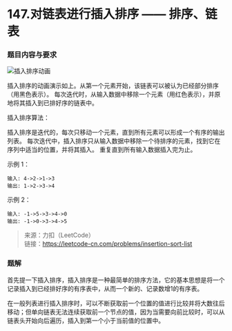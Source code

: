 # 147.对链表进行插入排序 —— 排序、链表

### 题目内容与要求

![插入排序动画](https://upload.wikimedia.org/wikipedia/commons/0/0f/Insertion-sort-example-300px.gif)

插入排序的动画演示如上。从第一个元素开始，该链表可以被认为已经部分排序（用黑色表示）。
每次迭代时，从输入数据中移除一个元素（用红色表示），并原地将其插入到已排好序的链表中。

插入排序算法：

插入排序是迭代的，每次只移动一个元素，直到所有元素可以形成一个有序的输出列表。
每次迭代中，插入排序只从输入数据中移除一个待排序的元素，找到它在序列中适当的位置，并将其插入。
重复直到所有输入数据插入完为止。

示例 1：
```
输入: 4->2->1->3
输出: 1->2->3->4
```

示例 2：
```
输入: -1->5->3->4->0
输出: -1->0->3->4->5
```

> 来源：力扣（LeetCode）\
链接：https://leetcode-cn.com/problems/insertion-sort-list

### 题解

首先提一下插入排序，插入排序是一种最简单的排序方法，它的基本思想是将一个记录插入到已经排好序的有序表中，从而一个新的、记录数增1的有序表。

在一般列表进行插入排序时，可以不断获取前一个位置的值进行比较并将大数往后移动；但单向链表无法连续获取前一个节点的值，因为当需要向前比较时，可以从链表头开始向后遍历，插入到第一个小于当前值的位置中。


